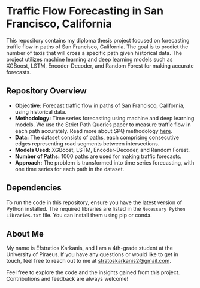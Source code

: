 # Traffic Flow Forecasting in San Francisco, California

This repository contains my diploma thesis project focused on forecasting traffic flow in paths of San Francisco, California. The goal is to predict the number of taxis that will cross a specific path given historical data. The project utilizes machine learning and deep learning models such as XGBoost, LSTM, Encoder-Decoder, and Random Forest for making accurate forecasts.

## Repository Overview

- **Objective:** Forecast traffic flow in paths of San Francisco, California, using historical data.
- **Methodology:** Time series forecasting using machine and deep learning models. We use the Strict Path Queries paper to measure traffic flow in each path accurately. Read more about SPQ methodology [here](Related_Work/Strict_Path_Queries.pdf).
- **Data:** The dataset consists of paths, each comprising consecutive edges representing road segments between intersections.
- **Models Used:** XGBoost, LSTM, Encoder-Decoder, and Random Forest.
- **Number of Paths:** 1000 paths are used for making traffic forecasts.
- **Approach:** The problem is transformed into time series forecasting, with one time series for each path in the dataset.

## Dependencies

To run the code in this repository, ensure you have the latest version of Python installed. The required libraries are listed in the `Necessary Python Libraries.txt` file. You can install them using pip or conda.

## About Me
My name is Efstratios Karkanis, and I am a 4th-grade student at the University of Piraeus. If you have any questions or would like to get in touch, feel free to reach out to me at stratoskarkanis2@gmail.com.

Feel free to explore the code and the insights gained from this project. Contributions and feedback are always welcome!



